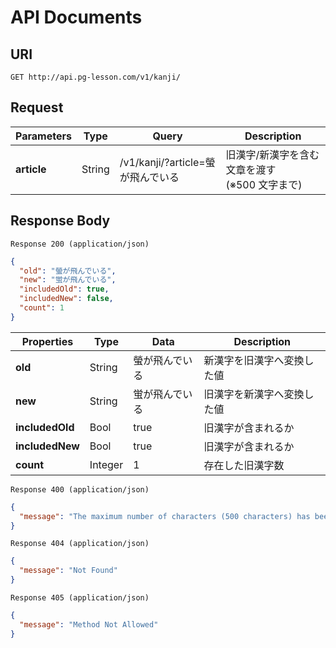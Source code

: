 # API Documents

## URI

```
GET http://api.pg-lesson.com/v1/kanji/
```

## Request

| Parameters  | Type   | Query                             | Description                                      |
| ----------- | ------ | --------------------------------- | ------------------------------------------------ |
| **article** | String | /v1/kanji/?article=螢が飛んでいる | 旧漢字/新漢字を含む文章を渡す<br>(※500 文字まで) |

## Response Body

`Response 200 (application/json)`

```json
{
  "old": "螢が飛んでいる",
  "new": "蛍が飛んでいる",
  "includedOld": true,
  "includedNew": false,
  "count": 1
}
```

| Properties      | Type    | Data           | Description                |
| --------------- | ------- | -------------- | -------------------------- |
| **old**         | String  | 螢が飛んでいる | 新漢字を旧漢字へ変換した値 |
| **new**         | String  | 蛍が飛んでいる | 旧漢字を新漢字へ変換した値 |
| **includedOld** | Bool    | true           | 旧漢字が含まれるか         |
| **includedNew** | Bool    | true           | 旧漢字が含まれるか         |
| **count**       | Integer | 1              | 存在した旧漢字数           |

`Response 400 (application/json)`

```json
{
  "message": "The maximum number of characters (500 characters) has been exceeded"
}
```

`Response 404 (application/json)`

```json
{
  "message": "Not Found"
}
```

`Response 405 (application/json)`

```json
{
  "message": "Method Not Allowed"
}
```
